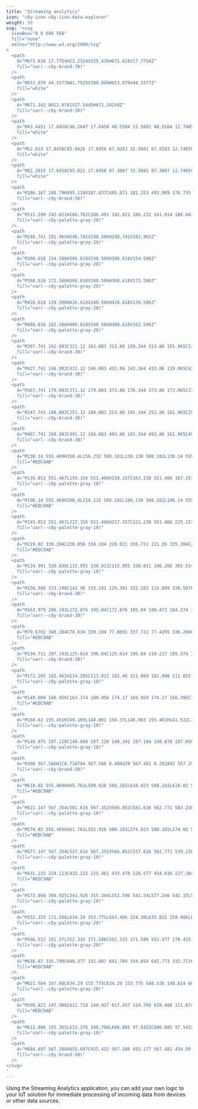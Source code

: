 ```yaml
---
title: "Streaming analytics"
icon: "c8y-icon c8y-icon-data-explorer"
weight: 50
svg: '<svg
  viewBox="0 0 686 568"
  fill="none"
  xmlns="http://www.w3.org/2000/svg"
>
  <path
    d="M671.618 17.7754H23.2524V325.436H671.618V17.7754Z"
    fill="var(--c8y-brand-70)"
  />
  <path
    d="M653.079 44.1577H41.7925V300.849H653.079V44.1577Z"
    fill="white"
  />
  <path
    d="M671.342 0H22.9761V27.5445H671.342V0Z"
    fill="var(--c8y-brand-30)"
  />
  <path
    d="M43.4451 17.8458C46.2647 17.8458 48.5504 15.5601 48.5504 12.7405C48.5504 9.92096 46.2647 7.63525 43.4451 7.63525C40.6256 7.63525 38.3398 9.92096 38.3398 12.7405C38.3398 15.5601 40.6256 17.8458 43.4451 17.8458Z"
    fill="white"
  />
  <path
    d="M62.823 17.8458C65.6426 17.8458 67.9283 15.5601 67.9283 12.7405C67.9283 9.92096 65.6426 7.63525 62.823 7.63525C60.0035 7.63525 57.7178 9.92096 57.7178 12.7405C57.7178 15.5601 60.0035 17.8458 62.823 17.8458Z"
    fill="white"
  />
  <path
    d="M82.2015 17.8458C85.021 17.8458 87.3067 15.5601 87.3067 12.7405C87.3067 9.92096 85.021 7.63525 82.2015 7.63525C79.3819 7.63525 77.0962 9.92096 77.0962 12.7405C77.0962 15.5601 79.3819 17.8458 82.2015 17.8458Z"
    fill="white"
  />
  <path
    d="M186.167 240.79H495.118V187.837C495.071 182.253 493.909 176.735 491.701 171.606C489.492 166.478 486.282 161.842 482.258 157.971L482.174 157.889C476.656 152.352 458.214 138.301 439.134 139.492C429.055 140.119 420.426 144.977 413.487 153.929C391.888 181.807 363.515 172.397 348.525 164.306C335.314 157.175 321.823 153.828 308.423 154.361C289.656 155.095 263.241 162.008 243.977 190.778C236.619 201.758 220.618 216.661 186.167 225.42V240.79Z"
    fill="var(--c8y-brand-50)"
  />
  <path
    d="M512.599 242.021H186.762C186.491 242.021 186.232 241.914 186.041 241.723C185.85 241.531 185.742 241.272 185.742 241.002V84.8281C185.742 84.5576 185.85 84.2983 186.041 84.107C186.232 83.9158 186.491 83.8083 186.762 83.8083C187.032 83.8083 187.292 83.9158 187.483 84.107C187.674 84.2983 187.782 84.5576 187.782 84.8281V239.982H512.599C512.869 239.982 513.128 240.089 513.32 240.281C513.511 240.472 513.618 240.731 513.618 241.002C513.618 241.272 513.511 241.531 513.32 241.723C513.128 241.914 512.869 242.021 512.599 242.021Z"
    fill="var(--c8y-palette-gray-20)"
  />
  <path
    d="M248.741 181.965H246.741V240.586H248.741V181.965Z"
    fill="var(--c8y-palette-gray-20)"
  />
  <path
    d="M308.618 154.586H306.618V240.586H308.618V154.586Z"
    fill="var(--c8y-palette-gray-20)"
  />
  <path
    d="M368.618 172.586H366.618V240.586H368.618V172.586Z"
    fill="var(--c8y-palette-gray-20)"
  />
  <path
    d="M428.618 139.586H426.618V240.586H428.618V139.586Z"
    fill="var(--c8y-palette-gray-20)"
  />
  <path
    d="M488.618 162.586H486.618V240.586H488.618V162.586Z"
    fill="var(--c8y-palette-gray-20)"
  />
  <path
    d="M307.741 162.083C311.12 162.083 313.86 159.344 313.86 155.965C313.86 152.585 311.12 149.846 307.741 149.846C304.362 149.846 301.623 152.585 301.623 155.965C301.623 159.344 304.362 162.083 307.741 162.083Z"
    fill="var(--c8y-brand-30)"
  />
  <path
    d="M427.741 146.083C431.12 146.083 433.86 143.344 433.86 139.965C433.86 136.585 431.12 133.846 427.741 133.846C424.362 133.846 421.623 136.585 421.623 139.965C421.623 143.344 424.362 146.083 427.741 146.083Z"
    fill="var(--c8y-brand-30)"
  />
  <path
    d="M367.741 179.083C371.12 179.083 373.86 176.344 373.86 172.965C373.86 169.585 371.12 166.846 367.741 166.846C364.362 166.846 361.623 169.585 361.623 172.965C361.623 176.344 364.362 179.083 367.741 179.083Z"
    fill="var(--c8y-brand-30)"
  />
  <path
    d="M247.741 188.083C251.12 188.083 253.86 185.344 253.86 181.965C253.86 178.585 251.12 175.846 247.741 175.846C244.362 175.846 241.623 178.585 241.623 181.965C241.623 185.344 244.362 188.083 247.741 188.083Z"
    fill="var(--c8y-brand-30)"
  />
  <path
    d="M487.741 168.083C491.12 168.083 493.86 165.344 493.86 161.965C493.86 158.585 491.12 155.846 487.741 155.846C484.362 155.846 481.623 158.585 481.623 161.965C481.623 165.344 484.362 168.083 487.741 168.083Z"
    fill="var(--c8y-brand-30)"
  />
  <path
    d="M138.14 555.469H150.4L156.232 508.181L138.138 508.182L138.14 555.469Z"
    fill="#EDC9AB"
  />
  <path
    d="M135.012 551.467L159.156 551.466H159.157C163.238 551.466 167.151 553.087 170.037 555.973C172.922 558.858 174.543 562.771 174.544 566.852V567.352L135.013 567.354L135.012 551.467Z"
    fill="var(--c8y-palette-gray-10)"
  />
  <path
    d="M196.14 555.469H208.4L214.232 508.181L196.138 508.182L196.14 555.469Z"
    fill="#EDC9AB"
  />
  <path
    d="M193.012 551.467L217.156 551.466H217.157C221.238 551.466 225.151 553.087 228.037 555.973C230.922 558.858 232.543 562.771 232.544 566.852V567.352L193.013 567.354L193.012 551.467Z"
    fill="var(--c8y-palette-gray-10)"
  />
  <path
    d="M219.02 339.284C220.056 338.104 220.821 336.711 221.26 335.204C221.7 333.696 221.804 332.11 221.564 330.558C221.324 329.006 220.748 327.525 219.874 326.22C219 324.915 217.851 323.817 216.507 323.005L196.556 227.216L174.82 235.779L201.266 327.244C200.05 329.592 199.738 332.304 200.388 334.867C201.039 337.43 202.606 339.666 204.795 341.15C206.983 342.634 209.64 343.264 212.262 342.92C214.883 342.576 217.288 341.283 219.02 339.285V339.284Z"
    fill="#EDC9AB"
  />
  <path
    d="M124.991 320.838L115.955 330.011C115.955 330.011 106.266 365.514 124.805 409.3L137.205 536.25L159.515 537.93L166.176 390.234L196.905 439.26L191.538 537.405L216.199 536.838L227.345 428.086L196.905 314.602L124.991 320.838Z"
    fill="var(--c8y-palette-gray-10)"
  />
  <path
    d="M156.588 333.196C142.98 333.101 129.391 332.203 115.889 330.507L115.346 330.435L128.812 271.249L124.175 195.098L167.963 193.598C171.927 193.455 175.804 194.78 178.85 197.321C181.897 199.861 183.897 203.437 184.468 207.362L193.43 268.118L201.72 322.02L201.609 322.182C195.651 330.917 175.733 333.196 156.588 333.196Z"
    fill="var(--c8y-brand-30)"
  />
  <path
    d="M163.979 206.193L172.876 195.04C172.876 195.04 188.473 184.374 193.409 207.23C198.345 230.086 207.516 267.19 207.516 267.19L177.018 269.66L163.979 206.193Z"
    fill="var(--c8y-brand-30)"
  />
  <path
    d="M79.6702 340.284C78.634 339.104 77.8691 337.711 77.4295 336.204C76.9899 334.696 76.8861 333.11 77.1257 331.558C77.3652 330.006 77.9422 328.525 78.8159 327.22C79.6896 325.915 80.8388 324.817 82.1826 324.005L102.134 228.216L123.87 236.779L97.4236 328.244C98.6395 330.592 98.9519 333.304 98.3015 335.867C97.6512 338.43 96.0833 340.666 93.8949 342.15C91.7066 343.634 89.0498 344.264 86.4281 343.92C83.8064 343.576 81.4019 342.283 79.6702 340.285V340.284Z"
    fill="#EDC9AB"
  />
  <path
    d="M134.711 207.193L125.814 196.04C125.814 196.04 110.217 185.374 105.281 208.23C100.345 231.086 91.1738 268.19 91.1738 268.19L121.672 270.66L134.711 207.193Z"
    fill="var(--c8y-brand-30)"
  />
  <path
    d="M172.205 182.461H114.205C113.012 182.46 111.868 181.986 111.025 181.142C110.181 180.298 109.706 179.154 109.705 177.961V152.961C109.705 144.077 113.235 135.556 119.517 129.273C125.799 122.991 134.32 119.461 143.205 119.461C152.09 119.461 160.611 122.991 166.893 129.273C173.176 135.556 176.705 144.077 176.705 152.961V177.961C176.704 179.154 176.229 180.298 175.386 181.142C174.542 181.986 173.398 182.46 172.205 182.461Z"
    fill="var(--c8y-palette-gray-10)"
  />
  <path
    d="M149.609 180.956C163.174 180.956 174.17 169.959 174.17 156.395C174.17 142.83 163.174 131.833 149.609 131.833C136.044 131.833 125.048 142.83 125.048 156.395C125.048 169.959 136.044 180.956 149.609 180.956Z"
    fill="#EDC9AB"
  />
  <path
    d="M184.63 155.461H149.165L148.801 150.37L146.983 155.461H141.522L140.801 145.37L137.197 155.461H126.63V154.961C126.638 147.936 129.433 141.2 134.401 136.232C139.369 131.264 146.104 128.469 153.13 128.461H158.13C165.156 128.469 171.892 131.264 176.86 136.232C181.828 141.2 184.622 147.936 184.63 154.961V155.461Z"
    fill="var(--c8y-palette-gray-10)"
  />
  <path
    d="M148.875 187.128C148.608 187.128 148.341 187.104 148.078 187.058L122.109 182.476V139.556H150.696L149.989 140.381C140.141 151.865 147.56 170.488 152.859 180.566C153.249 181.304 153.423 182.137 153.361 182.97C153.299 183.803 153.002 184.601 152.506 185.273C152.091 185.847 151.545 186.315 150.914 186.637C150.283 186.96 149.584 187.128 148.875 187.128Z"
    fill="var(--c8y-palette-gray-10)"
  />
  <path
    d="M300 567.586H1C0.734784 567.586 0.480429 567.481 0.292892 567.293C0.105356 567.106 0 566.851 0 566.586C0 566.321 0.105356 566.067 0.292892 565.879C0.480429 565.691 0.734784 565.586 1 565.586H300C300.265 565.586 300.52 565.691 300.707 565.879C300.895 566.067 301 566.321 301 566.586C301 566.851 300.895 567.106 300.707 567.293C300.52 567.481 300.265 567.586 300 567.586Z"
    fill="var(--c8y-brand-50)"
  />
  <path
    d="M618.02 555.469H605.761L599.928 508.181L618.023 508.182L618.02 555.469Z"
    fill="#EDC9AB"
  />
  <path
    d="M621.147 567.354L581.616 567.352V566.852C581.616 562.771 583.238 558.858 586.123 555.973C589.009 553.087 592.922 551.466 597.003 551.466H597.004L621.148 551.467L621.147 567.354Z"
    fill="var(--c8y-palette-gray-10)"
  />
  <path
    d="M574.02 555.469H561.761L555.928 508.181L574.023 508.182L574.02 555.469Z"
    fill="#EDC9AB"
  />
  <path
    d="M577.147 567.354L537.616 567.352V566.852C537.616 562.771 539.238 558.858 542.123 555.973C545.009 553.087 548.922 551.466 553.003 551.466H553.004L577.148 551.467L577.147 567.354Z"
    fill="var(--c8y-palette-gray-10)"
  />
  <path
    d="M431.235 224.113C432.215 225.461 433.478 226.577 434.936 227.384C436.394 228.19 438.011 228.667 439.673 228.781C441.335 228.895 443.002 228.643 444.556 228.043C446.111 227.443 447.514 226.509 448.669 225.308L472.927 234.781L482.28 221.443L447.834 208.547C445.687 206.741 442.953 205.785 440.149 205.861C437.345 205.937 434.666 207.038 432.62 208.957C430.574 210.876 429.303 213.479 429.048 216.272C428.792 219.065 429.57 221.855 431.235 224.113Z"
    fill="#EDC9AB"
  />
  <path
    d="M573.866 304.925L541.926 315.344L552.596 541.54L577.246 542.15L589.861 382.633L592.726 541.52L623.205 543.2L634.441 304.925H573.866Z"
    fill="var(--c8y-palette-gray-10)"
  />
  <path
    d="M552.315 171.586L634.29 153.775L643.406 224.36L635.815 258.086L638.855 309.34C638.855 309.34 574.037 341.602 541.926 315.344C541.926 315.344 567.735 247.554 552.775 215.82L552.315 171.586Z"
    fill="var(--c8y-palette-gray-20)"
  />
  <path
    d="M566.512 181.57L552.315 171.586C552.315 171.586 551.477 170.425 539.646 184.256C527.815 198.086 503.815 220.086 503.815 220.086L463.815 205.086L456.528 232.011L503.016 253.675L568.832 209.72L566.512 181.57Z"
    fill="var(--c8y-palette-gray-20)"
  />
  <path
    d="M638.87 335.799C640.377 335.087 641.709 334.054 642.773 332.772C643.837 331.49 644.607 329.99 645.028 328.378C645.45 326.766 645.513 325.082 645.213 323.443C644.913 321.804 644.257 320.251 643.292 318.893L657.119 296.824L645.757 285.15L626.669 316.59C624.495 318.363 623.046 320.871 622.598 323.64C622.15 326.409 622.734 329.247 624.238 331.614C625.742 333.982 628.062 335.716 630.759 336.487C633.456 337.258 636.342 337.014 638.87 335.799V335.799Z"
    fill="#EDC9AB"
  />
  <path
    d="M621.504 167.68L634.29 153.775C634.29 153.775 648.536 148.814 660.175 174.45C671.815 200.086 684.815 252.086 684.815 252.086L654.42 310.634L630.815 300.086L654.42 251.673L629.441 215.82L621.504 167.68Z"
    fill="var(--c8y-palette-gray-20)"
  />
  <path
    d="M599.823 147.986C612.718 140.937 617.457 124.769 610.408 111.874C603.359 98.979 587.191 94.2399 574.297 101.289C561.402 108.338 556.663 124.506 563.712 137.401C570.761 150.296 586.928 155.035 599.823 147.986Z"
    fill="#EDC9AB"
  />
  <path
    d="M612.086 103.365L613.376 100.768L606.885 97.5432C606.885 97.5432 599.725 85.8922 586.768 89.1664C573.81 92.4406 567.98 94.4001 567.98 94.4001L561.506 97.6579L564.755 100.891L558.926 102.851L562.82 104.786L558.289 107.39L560.728 120.742C560.728 120.742 564.78 110.615 572.569 114.485C580.358 118.355 594.606 112.485 594.606 112.485L606.983 136.44C606.983 136.44 609.537 128.042 614.09 130.281C614.09 130.281 625.721 111.758 612.086 103.365Z"
    fill="var(--c8y-palette-gray-10)"
  />
  <path
    d="M684.697 567.586H455.697C455.432 567.586 455.177 567.481 454.99 567.293C454.802 567.106 454.697 566.851 454.697 566.586C454.697 566.321 454.802 566.067 454.99 565.879C455.177 565.692 455.432 565.586 455.697 565.586H684.697C684.962 565.586 685.216 565.692 685.404 565.879C685.591 566.067 685.697 566.321 685.697 566.586C685.697 566.851 685.591 567.106 685.404 567.293C685.216 567.481 684.962 567.586 684.697 567.586Z"
    fill="var(--c8y-brand-50)"
  />
</svg>
'
---
```


Using the Streaming Analytics application, you can add your own logic to your IoT solution for immediate processing of incoming data from devices or other data sources.
